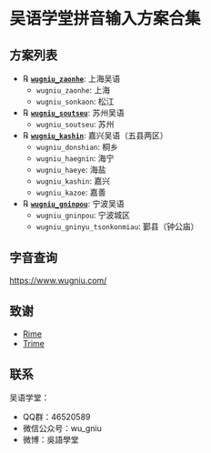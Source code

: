 
# 吴语学堂拼音输入方案合集

## 方案列表

- ℞ **[`wugniu_zaonhe`](https://github.com/NGLI/rime-wugniu_zaonhe)**: 上海吴语
    - `wugniu_zaonhe`: 上海
    - `wugniu_sonkaon`: 松江
- ℞ **[`wugniu_soutseu`](https://github.com/NGLI/rime-wugniu_soutseu)**: 苏州吴语
    - `wugniu_soutseu`: 苏州
- ℞ **[`wugniu_kashin`](https://github.com/NGLI/rime-wugniu_kashin)**: 嘉兴吴语（五县两区）
    - `wugniu_donshian`: 桐乡
    - `wugniu_haegnin`: 海宁
    - `wugniu_haeye`: 海盐
    - `wugniu_kashin`: 嘉兴
    - `wugniu_kazoe`: 嘉善
- ℞ **[`wugniu_gninpou`](https://github.com/NGLI/rime-wugniu_gninpou)**: 宁波吴语
    - `wugniu_gninpou`: 宁波城区
    - `wugniu_gninyu_tsonkonmiau`: 鄞县（钟公庙）

## 字音查询

https://www.wugniu.com/

## 致谢

- [Rime](https://rime.im/)
- [Trime](https://github.com/osfans/trime)

## 联系

吴语学堂：

- QQ群：46520589
- 微信公众号：wu_gniu
- 微博：吳語學堂
